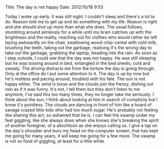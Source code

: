 Title: The day is not happy
Date: 2012/10/16 9:53

Today I woke up early. It was still night. I couldn't sleep and there's a lot to do. Reason told me to get up and do something with my life. Reason is right and she should shut up more than what she does. The usual follows, stumbling around aimlessly for a while until my brain catches up with the brightness and the reality, reaching out for clothes who would rather be left laying awkwardly on the chair, swallowing wood-chip-cereal with cold milk, brushing the teeth, taking out the garbage, realising it's the wrong day to take out the garbage, grabbing the laptop, heading into the rain. As soon as I step outside, I could see that the day was not happy. He was still sleeping but he was tossing around in bed, entangled in the bed sheets, cold and sweaty. The driving distracts me from the torture the day is going through. Only at the office do I put some attention to it. The day is up by now but he's restless and pacing around, troubled with his fate. The sun is not happy either. The wind is loose and the clouds join the frenzy, dishing out rain as if it was funny. It's not, I tell them but they don't listen to me anymore, I've said this too many times, they no longer take me seriously. I think about the sun, I think about looking at him in search of complicity but I know it's pointless. The clouds are dancing in front of him like a hoard of savage crazed little kids who had too much sugar. He's probably not feeling like sharing this act, so ashamed that he is. I can feel the swamp under my feet giggling, like she always does when she knows she's breaking the spirit of another foreigner, of a allochtoon as she enjoys calling us. I give a tap on the day's shoulder and bury my head on the computer screen, that has kept me going for many years, it will keep me going for a few more. The swamp is not so fond of giggling, at least for a little while.
